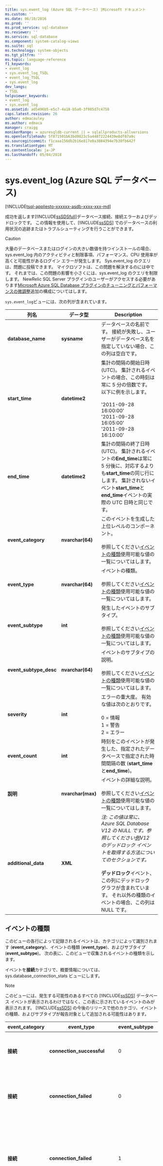 ```yaml
---
title: sys.event_log (Azure SQL データベース) |Microsoft ドキュメント
ms.custom: ''
ms.date: 06/10/2016
ms.prod: ''
ms.prod_service: sql-database
ms.reviewer: ''
ms.service: sql-database
ms.component: system-catalog-views
ms.suite: sql
ms.technology: system-objects
ms.tgt_pltfrm: ''
ms.topic: language-reference
f1_keywords:
- event_log
- sys.event_log_TSQL
- event_log_TSQL
- sys.event_log
dev_langs:
- TSQL
helpviewer_keywords:
- event_log
- sys.event_log
ms.assetid: ad5496b5-e5c7-4a18-b5a0-3f985d7c4758
caps.latest.revision: 26
author: edmacauley
ms.author: edmaca
manager: craigg
monikerRange: = azuresqldb-current || = sqlallproducts-allversions
ms.openlocfilehash: 5f871501b63bd9823c5a44872224439e8df07a9c
ms.sourcegitcommit: f1caaa156db2b16e817e0a3884394e7b30fb642f
ms.translationtype: MT
ms.contentlocale: ja-JP
ms.lasthandoff: 05/04/2018
---
```

# <a name="syseventlog-azure-sql-database"></a>sys.event_log (Azure SQL データベース)
[!INCLUDE[tsql-appliesto-xxxxxx-asdb-xxxx-xxx-md](../../includes/tsql-appliesto-xxxxxx-asdb-xxxx-xxx-md.md)]

  成功を返します[!INCLUDE[ssSDSfull](../../includes/sssdsfull-md.md)]データベース接続、接続エラーおよびデッドロックです。 この情報を使用して、[!INCLUDE[ssSDS](../../includes/sssds-md.md)] でのデータベースの利用状況の追跡またはトラブルシューティングを行うことができます。  
  
> [!CAUTION]  
>  大量のデータベースまたはログインの大きい数値を持つインストールの場合、sys.event_log 内のアクティビティと制限事項、パフォーマンス、CPU 使用率が高くと可能性があるログイン エラーが発生します。 Sys.event_log のクエリは、問題に投稿できます。 マイクロソフトは、この問題を解決するのには中です。 それまでは、この問題の影響を小さくには、sys.event_log のクエリを制限します。 NewRelic SQL Server プラグインのユーザーがアクセスする必要があります[Microsoft Azure SQL Database プラグインのチューニングとパフォーマンスの微調整](https://discuss.newrelic.com/t/microsoft-azure-sql-database-plugin-tuning-performance-tweaks/30729)追加の構成についてはします。  
  
 `sys.event_log`ビューには、次の列が含まれています。  
  
|列名|データ型|Description|  
|-----------------|---------------|-----------------|  
|**database_name**|**sysname**|データベースの名前です。 接続が失敗し、ユーザーがデータベース名を指定していない場合、この列は空白です。|  
|**start_time**|**datetime2**|集計の間隔の開始日時 (UTC)。 集計されるイベントの場合、この時刻は常に 5 分の倍数です。 以下に例を示します。<br /><br /> '2011-09-28 16:00:00'<br />'2011-09-28 16:05:00'<br />'2011-09-28 16:10:00'|  
|**end_time**|**datetime2**|集計の間隔の終了日時 (UTC)。 集計されるイベントの**End_time**は常に 5 分後に、対応するよりも**start_time**の同じ行にします。 集計されないイベント**start_time**と**end_time**イベントの実際の UTC 日時と同じです。|  
|**event_category**|**nvarchar(64)**|このイベントを生成した上位レベルのコンポーネント。<br /><br /> 参照してください[イベントの種類](../../relational-databases/system-catalog-views/sys-event-log-azure-sql-database.md#EventTypes)使用可能な値の一覧についてはします。|  
|**event_type**|**nvarchar(64)**|イベントの種類。<br /><br /> 参照してください[イベントの種類](../../relational-databases/system-catalog-views/sys-event-log-azure-sql-database.md#EventTypes)使用可能な値の一覧についてはします。|  
|**event_subtype**|**int**|発生したイベントのサブタイプ。<br /><br /> 参照してください[イベントの種類](../../relational-databases/system-catalog-views/sys-event-log-azure-sql-database.md#EventTypes)使用可能な値の一覧についてはします。|  
|**event_subtype_desc**|**nvarchar(64)**|イベントのサブタイプの説明。<br /><br /> 参照してください[イベントの種類](../../relational-databases/system-catalog-views/sys-event-log-azure-sql-database.md#EventTypes)使用可能な値の一覧についてはします。|  
|**severity**|**int**|エラーの重大度。 有効な値は次のとおりです。<br /><br /> 0 = 情報<br />1 = 警告<br />2 = エラー|  
|**event_count**|**int**|時刻をこのイベントが発生した、指定されたデータベースで指定された時間間隔の数 (**start_time**と**end_time**)。|  
|**説明**|**nvarchar(max)**|イベントの詳細な説明。<br /><br /> 参照してください[イベントの種類](../../relational-databases/system-catalog-views/sys-event-log-azure-sql-database.md#EventTypes)使用可能な値の一覧についてはします。|  
|**additional_data**|**XML**|*注: この値は常に、Azure SQL Database V12 の NULL です。参照してください[例](#Deadlock)V12 のデッドロック イベントを取得する方法についてのセクションです。*<br /><br /> **デッドロック**イベント、この列にデッドロック グラフが含まれています。 それ以外の種類のイベントの場合、この列は NULL です。 |  
  
##  <a name="EventTypes"></a> イベントの種類  
 このビューの各行によって記録されるイベントは、カテゴリによって識別されます (**event_category**)、イベントの種類 (**event_type**)、およびサブタイプ (**event_subtype**)。 次の表に、このビューで収集されるイベントの種類を示します。  
  
 イベントを**接続**カテゴリで、概要情報については、sys.database_connection_stats ビューにします。  
  
> [!NOTE]  
>  このビューには、発生する可能性のあるすべての [!INCLUDE[ssSDS](../../includes/sssds-md.md)] データベース イベントが表示されるわけではなく、この表に示されているイベントのみが表示されます。 [!INCLUDE[ssSDS](../../includes/sssds-md.md)] の今後のリリースで他のカテゴリ、イベントの種類、およびサブタイプが報告対象として追加される可能性はあります。  
  
|**event_category**|**event_type**|**event_subtype**|**event_subtype_desc**|**severity**|**説明**|  
|-------------------------|---------------------|------------------------|------------------------------|------------------|---------------------|  
|**接続**|**connection_successful**|0|**connection_successful**|0|データベースに正常に接続されました。|  
|**接続**|**connection_failed**|0|**invalid_login_name**|2|ログイン名がこのバージョンの SQL Server では無効です。|  
|**接続**|**connection_failed**|1|**windows_auth_not_supported**|2|Windows ログインは、このバージョンの SQL Server ではサポートされていません。|  
|**接続**|**connection_failed**|2|**attach_db_not_supported**|2|ユーザーがサポートされていないデータベース ファイルをアタッチしようとしました。|  
|**接続**|**connection_failed**|3|**change_password_not_supported**|2|ユーザーがユーザーのログイン用のパスワードを変更しようとしました。これはサポートされていません。|  
|**接続**|**connection_failed**|4|**login_failed_for_user**|2|ユーザーはログインできませんでした。|  
|**接続**|**connection_failed**|5|**login_disabled**|2|ログインが無効でした。|  
|**接続**|**connection_failed**|6|**failed_to_open_db**|2|*注: は、Azure SQL データベース V11 にのみ適用されます。*<br /><br /> データベースを開くことができませんでした。 これはデータベースが存在しないか、データベースを開くための認証が正常に行われなかったため発生した可能性があります。|  
|**接続**|**connection_failed**|7|**blocked_by_firewall**|2|クライアントの IP アドレスからサーバーにアクセスすることが許可されていません。|  
|**接続**|**connection_failed**|8|**client_close**|2|*注: は、Azure SQL データベース V11 にのみ適用されます。*<br /><br /> クライアントが接続の確立中にタイムアウトした可能性があります。 接続タイムアウトを増やしてください。|  
|**接続**|**connection_failed**|9|**再構成**|2|*注: は、Azure SQL データベース V11 にのみ適用されます。*<br /><br /> データベースが再構成中であったため接続に失敗しました。|  
|**接続**|**connection_terminated**|0|**idle_connection_timeout**|2|*注: は、Azure SQL データベース V11 にのみ適用されます。*<br /><br /> 接続がシステム定義のしきい値よりも長い時間にわたってアイドル状態でした。|  
|**接続**|**connection_terminated**|1|**再構成**|2|*注: は、Azure SQL データベース V11 にのみ適用されます。*<br /><br /> データベース再構成が原因で、セッションが終了しました。|  
|**接続**|**調整**|*\<理由コード >*|**reason_code**|2|*注: は、Azure SQL データベース V11 にのみ適用されます。*<br /><br /> 要求が調整されています。  調整理由コード: *\<理由コード >* です。 詳細については、次を参照してください。[エンジン調整](http://msdn.microsoft.com/library/windowsazure/dn338079.aspx)です。|  
|**接続**|**throttling_long_transaction**|40549|**long_transaction**|2|*注: は、Azure SQL データベース V11 にのみ適用されます。*<br /><br /> トランザクションが長時間実行されているため、セッションを終了しました。 トランザクションを短くしてください。 詳細については、次を参照してください。[リソース制限](http://msdn.microsoft.com/library/windowsazure/dn338081.aspx)です。|  
|**接続**|**throttling_long_transaction**|40550|**excessive_lock_usage**|2|*注: は、Azure SQL データベース V11 にのみ適用されます。*<br /><br /> 取得したロックの数が多すぎるため、セッションを終了しました。 1 つのトランザクションで読み取る行または変更する行の数を減らしてください。 詳細については、次を参照してください。[リソース制限](http://msdn.microsoft.com/library/windowsazure/dn338081.aspx)です。|  
|**接続**|**throttling_long_transaction**|40551|**excessive_tempdb_usage**|2|*注: は、Azure SQL データベース V11 にのみ適用されます。*<br /><br /> TEMPDB の使用領域が多すぎるため、セッションを終了しました。 クエリを変更して一時テーブルの使用領域を減らしてください。 詳細については、次を参照してください。[リソース制限](http://msdn.microsoft.com/library/windowsazure/dn338081.aspx)です。|  
|**接続**|**throttling_long_transaction**|40552|**excessive_log_space_usage**|2|*注: は、Azure SQL データベース V11 にのみ適用されます。*<br /><br /> トランザクション ログの使用領域が多すぎるため、セッションを終了しました。 1 回のトランザクションで変更する行を減らしてください。 詳細については、次を参照してください。[リソース制限](http://msdn.microsoft.com/library/windowsazure/dn338081.aspx)です。|  
|**接続**|**throttling_long_transaction**|40553|**excessive_memory_usage**|2|*注: は、Azure SQL データベース V11 にのみ適用されます。*<br /><br /> メモリの使用量が多すぎるため、セッションを終了しました。 クエリを変更して、処理する行を減らしてください。 詳細については、次を参照してください。[リソース制限](http://msdn.microsoft.com/library/windowsazure/dn338081.aspx)です。|  
|**エンジン**|**デッドロック**|0|**デッドロック**|2|デッドロックが発生しました。|  
  
## <a name="permissions"></a>権限  
 アクセス許可を持つユーザー、**マスター**データベースは、このビューに読み取り専用のアクセス権を持ちます。  
  
## <a name="remarks"></a>解説  
  
### <a name="event-aggregation"></a>イベント集計  
 このビューのイベント情報は、5 分未満の間隔で収集および集計されます。 **Event_count**列は、特定の回数を表す**event_type**と**event_subtype**指定された時間間隔内で特定のデータベースが発生しました。  
  
> [!NOTE]  
>  デッドロックなどの一部のイベントは集計されません。 これらのイベント、 **event_count**は 1 になりますと**start_time**と**end_time**実際の UTC 日付と時刻のイベントが発生したときになります。  
  
 たとえば、2012 年 2 月 5 日 の 11:00 から 11:05 まで (UTC) の間にログイン名が無効であったため Database1 データベースへの接続が 7 回失敗した場合、この情報はこのビューの 1 つの行に表示されます。  
  
|**database_name**|**start_time**|**end_time**|**event_category**|**event_type**|**event_subtype**|**event_subtype_desc**|**severity**|**event_count**|**説明**|**additional_data**|  
|------------------------|---------------------|-------------------|-------------------------|---------------------|------------------------|------------------------------|------------------|----------------------|---------------------|--------------------------|  
|`Database1`|`2012-02-05 11:00:00`|`2012-02-05 11:05:00`|`connectivity`|`connection_failed`|`4`|`login_failed_for_user`|`2`|`7`|`Login failed for user.`|`NULL`|  
  
### <a name="interval-starttime-and-endtime"></a>間隔の start_time と end_time  
 イベントの発生時に、集計間隔にイベントが含まれている*で*または*後 * * * start_time** および*する前に * * * end_time** その間隔。 たとえば、`2012-10-30 19:25:00.0000000` に発生したイベントは、下に示す例では 2 つ目の間隔にのみ含まれます。  
  
```  
start_time                    end_time  
2012-10-30 19:20:00.0000000   2012-10-30 19:25:00.0000000  
2012-10-30 19:25:00.0000000   2012-10-30 19:30:00.0000000  
```  
  
### <a name="data-updates"></a>データの更新  
 このビューのデータは、時間の経過と共に累積されます。 通常、データは集計の間隔が開始してから 1 時間以内に累積されますが、すべてのデータがビューに表示されるまでに最大で 24 時間かかることがあります。 その間に、1 つの行内の情報が定期的に更新されることがあります。  
  
### <a name="data-retention"></a>[データ保有期間]  
 このビューのデータは、最大で 30 日間保持され、論理サーバーのデータベースの数と各データベースが生成する一意のイベントの数によっては、保持される期間がそれより短くなる場合があります。 この情報をより長期間にわたって保持するには、データを別のデータベースにコピーします。 ビューの最初のコピーを行った後に、そのビューの行がデータの累積に伴って更新されることがあります。 データのコピーを最新の状態に保つには、定期的に行のテーブル スキャンを行うことにより、既存の行のイベント数の増加を検出し、新しい行を特定して (開始時刻と終了時刻を使用して一意の行を識別できます)、これらの更新内容をデータのコピーに反映させます。  
  
### <a name="errors-not-included"></a>含まれていないエラー  
 すべての接続情報とエラー情報がこのビューに含まれるわけではありません。  
  
-   このビューにすべて含まれていない[!INCLUDE[ssSDS](../../includes/sssds-md.md)]データベースのみで指定されている、発生するエラー[イベントの種類](../../relational-databases/system-catalog-views/sys-event-log-azure-sql-database.md#EventTypes)」を参照します。  
  
-   [!INCLUDE[ssSDS](../../includes/sssds-md.md)] データセンター内でコンピューター障害が発生すると、論理サーバーの少量のデータがイベント テーブルで見つからない可能性があります。  
  
-   IP アドレスが DoSGuard によってブロックされている場合、その IP アドレスからの接続の試みのイベントは収集できないため、このビューに表示されません。  
  
## <a name="examples"></a>使用例  
  
### <a name="simple-examples"></a>簡単な例  
 次のクエリは、2011 年 9 月 25 日の正午から 2011 年 9 月 28 日の正午まで (UTC) の間に発生したすべてのイベントを返します。 既定では、クエリ結果は並べ替えられます**start_time** (昇順)。  
  
```  
SELECT * FROM sys.event_log   
WHERE start_time >= '2011-09-25:12:00:00'   
    AND end_time <= '2011-09-28 12:00:00';  
```  
  
 次のクエリでは、(Azure SQL データベース V11 にのみ適用されます) データベース Database1 のすべてのデッドロック イベントを返します。  
  
```  
SELECT * FROM sys.event_log   
WHERE event_type = 'deadlock'   
    AND database_name = 'Database1';  
```  
<a name="Deadlock"></a> 次のクエリでは、(Azure SQL Database V12 にのみ適用されます) データベース Database1 のすべてのデッドロック イベントを返します。  
  
```  
WITH CTE AS (  
       SELECT CAST(event_data AS XML)  AS [target_data_XML]   
   FROM sys.fn_xe_telemetry_blob_target_read_file('dl', null, null, null)  
)  
SELECT target_data_XML.value('(/event/@timestamp)[1]', 'DateTime2') AS Timestamp,  
target_data_XML.query('/event/data[@name=''xml_report'']/value/deadlock') AS deadlock_xml,  
target_data_XML.query('/event/data[@name=''database_name'']/value').value('(/value)[1]', 'nvarchar(100)') AS db_name  
FROM CTE   
  
```  
  
  
 次のクエリは、2011 年 9 月 25 日の 10:00 から 11:00 まで (UTC) の間に発生した SQL のワーカー スレッドでのスロットル イベントを返します。  
  
```  
SELECT * FROM sys.event_log   
WHERE event_type = 'throttling'   
    AND event_subtype = 4194307   
    AND start_time >= '2011-09-25 10:00:00'   
    AND end_time <= '2011-09-25 11:00:00';  
```  
  
### <a name="db-scoped-extended-event"></a>データベース スコープの拡張イベント  
 Db スコープの拡張イベント (XEvent) セッションを設定するには、次のサンプル コードを使用します。  
  
```sql  
IF EXISTS  
    (SELECT * from sys.database_event_sessions  
        WHERE name = 'azure_monitor_deadlock_session')  
BEGIN  
    ALTER EVENT SESSION azure_monitor_deadlock_session  
        ON DATABASE  
        DROP TARGET package0.ring_buffer;  
  
    DROP EVENT SESSION azure_monitor_deadlock_session  
        ON DATABASE;  
END  
  
CREATE EVENT SESSION azure_monitor_deadlock_session  
    ON DATABASE  
    ADD EVENT sqlserver.database_xml_deadlock_report  
    ADD TARGET package0.ring_buffer  
    (  
        SET max_memory = 2048, max_events_limit = 10  
    )  
    WITH (STARTUP_STATE = ON,  
          EVENT_RETENTION_MODE = ALLOW_SINGLE_EVENT_LOSS);  
  
ALTER EVENT SESSION azure_monitor_deadlock_session  
    ON DATABASE  
    STATE = START;  
```  
  
### <a name="check-for-deadlock"></a>デッドロックの確認

次のクエリを使用すると、デッドロックがあるかどうかを確認します。  
  
```sql  
WITH CTE AS (  
    SELECT CAST(xet.target_data AS XML)  AS [target_data_XML]  
        FROM            sys.dm_xe_database_session_targets AS xet  
             INNER JOIN sys.dm_xe_database_sessions        AS xe  
                 ON (xe.address = xet.event_session_address)  
        WHERE xe.name = 'azure_monitor_deadlock_session'  
)  
, CTE2 AS (  
    SELECT  
            T2.EventData.query('.').value(  
                '(/event/@timestamp)[1]', 'DateTime2') AS Timestamp,  
            T2.EventData.query('.').query(  
                '(/event/data/value/deadlock)[1]')     AS deadlock_xml  
        FROM CTE  
            CROSS Apply [target_data_XML].nodes(  
                '/RingBufferTarget/event') AS T2(EventData)  
)  
SELECT * FROM CTE2;  
```  
  
## <a name="see-also"></a>参照  
 [Azure SQL データベースでの拡張イベント](http://azure.microsoft.com/documentation/articles/sql-database-xevent-db-diff-from-svr/)  
  
  
